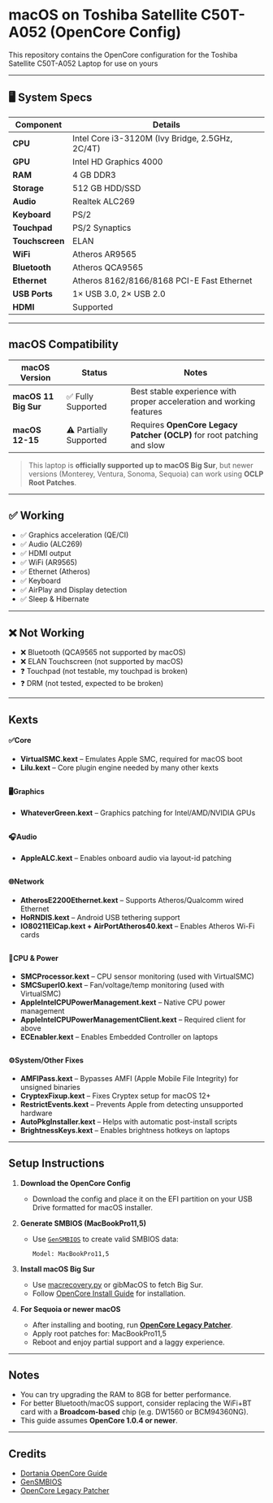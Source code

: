 # macOS on Toshiba Satellite C50T-A052 (OpenCore Config)

This repository contains the OpenCore configuration for the Toshiba Satellite C50T-A052 Laptop for use on yours

---

## 🖥️ System Specs

| Component       | Details                                           |
|-----------------|---------------------------------------------------|
| **CPU**         | Intel Core i3-3120M (Ivy Bridge, 2.5GHz, 2C/4T)   |
| **GPU**         | Intel HD Graphics 4000                            |
| **RAM**         | 4 GB DDR3                                         |
| **Storage**     | 512 GB HDD/SSD                                    |
| **Audio**       | Realtek ALC269                                    |
| **Keyboard**    | PS/2                                              |
| **Touchpad**    | PS/2 Synaptics                                    |
| **Touchscreen** | ELAN                                              |
| **WiFi**        | Atheros AR9565                                    |
| **Bluetooth**   | Atheros QCA9565                                   |
| **Ethernet**    | Atheros 8162/8166/8168 PCI-E Fast Ethernet        |
| **USB Ports**   | 1× USB 3.0, 2× USB 2.0                            |
| **HDMI**        | Supported                                         |

---

## macOS Compatibility

| macOS Version         | Status                   | Notes                                                                        |
|-----------------------|--------------------------|------------------------------------------------------------------------------|
| **macOS 11 Big Sur**  | ✅ Fully Supported      | Best stable experience with proper acceleration and working features         |
| **macOS 12-15**       | ⚠️ Partially Supported  | Requires **OpenCore Legacy Patcher (OCLP)** for root patching and slow       |

> This laptop is **officially supported up to macOS Big Sur**, but newer versions (Monterey, Ventura, Sonoma, Sequoia) can work using **OCLP Root Patches**.

---

## ✅ Working

- ✅ Graphics acceleration (QE/CI)
- ✅ Audio (ALC269)
- ✅ HDMI output
- ✅ WiFi (AR9565)
- ✅ Ethernet (Atheros)
- ✅ Keyboard
- ✅ AirPlay and Display detection
- ✅ Sleep & Hibernate

---

## ❌ Not Working

- ❌ Bluetooth (QCA9565 not supported by macOS)
- ❌ ELAN Touchscreen (not supported by macOS)
- ❓ Touchpad (not testable, my touchpad is broken)
- ❓ DRM (not tested, expected to be broken)

---

## **Kexts**

#### ✅Core
* **VirtualSMC.kext** – Emulates Apple SMC, required for macOS boot
* **Lilu.kext** – Core plugin engine needed by many other kexts

##

#### 🖥️Graphics

* **WhateverGreen.kext** – Graphics patching for Intel/AMD/NVIDIA GPUs

##

#### 🎧Audio

* **AppleALC.kext** – Enables onboard audio via layout-id patching

##

#### 🌐Network

* **AtherosE2200Ethernet.kext** – Supports Atheros/Qualcomm wired Ethernet
* **HoRNDIS.kext** – Android USB tethering support
* **IO80211ElCap.kext + AirPortAtheros40.kext** – Enables Atheros Wi-Fi cards

##

#### 🔋CPU & Power

* **SMCProcessor.kext** – CPU sensor monitoring (used with VirtualSMC)
* **SMCSuperIO.kext** – Fan/voltage/temp monitoring (used with VirtualSMC)
* **AppleIntelCPUPowerManagement.kext** – Native CPU power management
* **AppleIntelCPUPowerManagementClient.kext** – Required client for above
* **ECEnabler.kext** – Enables Embedded Controller on laptops

##

#### ⚙️System/Other Fixes

* **AMFIPass.kext** – Bypasses AMFI (Apple Mobile File Integrity) for unsigned binaries
* **CryptexFixup.kext** – Fixes Cryptex setup for macOS 12+
* **RestrictEvents.kext** – Prevents Apple from detecting unsupported hardware
* **AutoPkgInstaller.kext** – Helps with automatic post-install scripts
* **BrightnessKeys.kext** – Enables brightness hotkeys on laptops

---

## Setup Instructions

1. **Download the OpenCore Config**
   - Download the config and place it on the EFI partition on your USB Drive formatted for macOS installer.

2. **Generate SMBIOS (MacBookPro11,5)**
   - Use [`GenSMBIOS`](https://github.com/corpnewt/GenSMBIOS) to create valid SMBIOS data:
     ```
     Model: MacBookPro11,5
     ```

3. **Install macOS Big Sur**
   - Use [macrecovery.py](https://dortania.github.io/OpenCore-Install-Guide/installer-guide/mac-install-recovery/) or gibMacOS to fetch Big Sur.
   - Follow [OpenCore Install Guide](https://dortania.github.io/OpenCore-Install-Guide/installation/installation-process.html#macos-installer) for installation.

4. **For Sequoia or newer macOS**
   - After installing and booting, run **[OpenCore Legacy Patcher](https://github.com/dortania/OpenCore-Legacy-Patcher)**.
   - Apply root patches for: MacBookPro11,5
   - Reboot and enjoy partial support and a laggy experience.

---

## Notes

- You can try upgrading the RAM to 8GB for better performance.
- For better Bluetooth/macOS support, consider replacing the WiFi+BT card with a **Broadcom-based** chip (e.g. DW1560 or BCM94360NG).
- This guide assumes **OpenCore 1.0.4 or newer**.

---

## Credits

- [Dortania OpenCore Guide](https://dortania.github.io/OpenCore-Install-Guide/)
- [GenSMBIOS](https://github.com/corpnewt/GenSMBIOS)
- [OpenCore Legacy Patcher](https://github.com/dortania/OpenCore-Legacy-Patcher)

